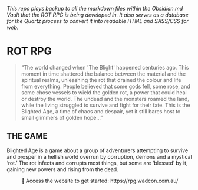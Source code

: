 *This repo plays backup to all the markdown files within the Obsidian.md Vault that the ROT RPG is being developed in. It also serves as a database for the Quartz process to convert it into readable HTML and SASS/CSS for web.*

# ROT RPG

> “The world changed when 'The Blight' happened centuries ago. This moment in time shattered the balance between the material and the spiritual realms, unleashing the rot that drained the colour and life from everything. 
People believed that some gods fell, some rose, and some chose vessels to wield the golden rot, a power that could heal or destroy the world. 
The undead and the monsters roamed the land, while the living struggled to survive and fight for their fate. This is the Blighted Age, a time of chaos and despair, yet it still bares host to small glimmers of golden hope…”



## THE GAME


Blighted Age is a game about a group of adventurers attempting to survive and prosper in a hellish world overrun by corruption, demons and a mystical ‘rot.’ The rot infects and corrupts most things, but some are ‘blessed’ by it, gaining new powers and rising from the dead. 


<p align="center">
🔗 Access the website to get started: https://rpg.wadcon.com.au/
</p>
